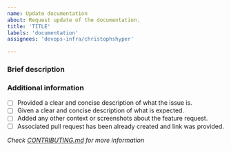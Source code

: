 ```yaml
---
name: Update documentation
about: Request update of the documentation.
title: 'TITLE'
labels: 'documentation'
assignees: 'devops-infra/christophshyper'

---
```

### Brief description


<!-- Write you description here -->


### Additional information
* [ ] Provided a clear and concise description of what the issue is.
* [ ] Given a clear and concise description of what is expected.
* [ ] Added any other context or screenshots about the feature request.
* [ ] Associated pull request has been already created and link was provided.

*Check [CONTRIBUTING.md](../blob/master/.github/CONTRIBUTING.md) for more information*
